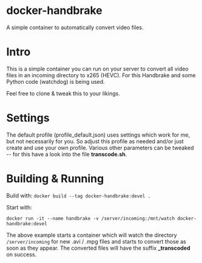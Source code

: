 # docker-handbrake
A simple container to automatically convert video files.

# Intro

This is a simple container you can run on your server to convert all video files in an incoming directory
to x265 (HEVC). For this Handbrake and some Python code (watchdog) is being used. 

Feel free to clone & tweak this to your likings.

# Settings

The default profile (profile_default.json) uses settings which work for me, but not necessarily for you. So adjust this profile as needed and/or just create and use your own profile. Various other parameters can be tweaked -- for this have a look into the file **transcode.sh**.

# Building & Running

Build with:
`
docker build --tag docker-handbrake:devel .
`

Start with:

`
docker run -it --name handbrake -v /server/incoming:/mnt/watch docker-handbrake:devel
`

The above example starts a container which will watch the directory `/server/incoming` for new .avi / .mpg files and starts to convert those as soon as they appear. The converted files will have the suffix **_transcoded** on success. 
